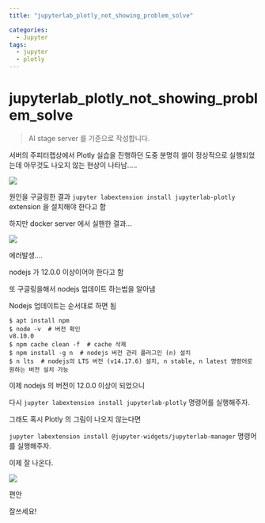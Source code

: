 ```yaml
---
title: "jupyterlab_plotly_not_showing_problem_solve"

categories:
  - Jupyter
tags:
  - jupyter
  - plotly
---
```


# jupyterlab_plotly_not_showing_problem_solve

> AI stage server 를 기준으로 작성합니다.

서버의 주피터랩상에서 Plotly 실습을 진행하던 도중 분명히 셀이 정상적으로 실행되었는데 아무것도 나오지 않는 현상이 나타남.....

![]({{site.url}}/assets/images/1631099768010.png)

원인을 구글링한 결과 `jupyter labextension install jupyterlab-plotly` extension 을 설치해야 한다고 함

하지만 docker server 에서 실핸한 결과...

![]({{site.url}}/assets/images/1631099983592.png)

에러발생....

nodejs 가 12.0.0 이상이어야 한다고 함

또 구글링을해서 nodejs 업데이트 하는법을 알아냄

Nodejs 업데이트는 순서대로 하면 됨

```
$ apt install npm
$ node -v  # 버전 확인
v8.10.0
$ npm cache clean -f  # cache 삭제
$ npm install -g n  # nodejs 버전 관리 플러그인 (n) 설치
$ n lts  # nodejs의 LTS 버전 (v14.17.6) 설치, n stable, n latest 명령어로 원하는 버전 설치 가능
```

이제 nodejs 의 버전이 12.0.0 이상이 되었으니

다시 `jupyter labextension install jupyterlab-plotly` 명령어를 실행해주자.

그래도 혹시 Plotly 의 그림이 나오지 않는다면

`jupyter labextension install @jupyter-widgets/jupyterlab-manager` 명령어를 실행해주자.

이제 잘 나온다.

![]({{site.url}}/assets/images/1631101255240.png)

편안

잘쓰세요!


